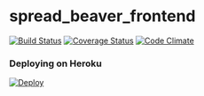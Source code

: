 # spread_beaver_frontend

[![Build Status](https://travis-ci.org/kumabook/spread_beaver_frontend.svg?branch=master)](https://travis-ci.org/kumabook/spread_beaver_frontend)
[![Coverage Status](https://coveralls.io/repos/github/kumabook/spread_beaver_frontend/badge.svg?branch=master)](https://coveralls.io/github/kumabook/spread_beaver_frontend?branch=master)
[![Code Climate](https://codeclimate.com/github/kumabook/spread_beaver_frontend/badges/gpa.svg)](https://codeclimate.com/github/kumabook/spread_beaver_frontend)


### Deploying on Heroku

[![Deploy](https://www.herokucdn.com/deploy/button.png)](https://heroku.com/deploy)
